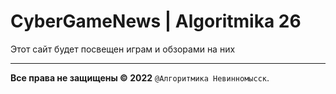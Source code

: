 # CyberGameNews | Algoritmika 26
Этот сайт будет посвещен играм и обзорами на них
___
**Все права не защищены © 2022** ```@Алгоритмика Невинномысск```.
